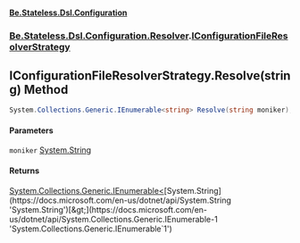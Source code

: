 #### [Be.Stateless.Dsl.Configuration](README.md 'README')
### [Be.Stateless.Dsl.Configuration.Resolver](Be.Stateless.Dsl.Configuration.Resolver.md 'Be.Stateless.Dsl.Configuration.Resolver').[IConfigurationFileResolverStrategy](IConfigurationFileResolverStrategy.md 'Be.Stateless.Dsl.Configuration.Resolver.IConfigurationFileResolverStrategy')

## IConfigurationFileResolverStrategy.Resolve(string) Method

```csharp
System.Collections.Generic.IEnumerable<string> Resolve(string moniker);
```
#### Parameters

<a name='Be.Stateless.Dsl.Configuration.Resolver.IConfigurationFileResolverStrategy.Resolve(string).moniker'></a>

`moniker` [System.String](https://docs.microsoft.com/en-us/dotnet/api/System.String 'System.String')

#### Returns
[System.Collections.Generic.IEnumerable&lt;](https://docs.microsoft.com/en-us/dotnet/api/System.Collections.Generic.IEnumerable-1 'System.Collections.Generic.IEnumerable`1')[System.String](https://docs.microsoft.com/en-us/dotnet/api/System.String 'System.String')[&gt;](https://docs.microsoft.com/en-us/dotnet/api/System.Collections.Generic.IEnumerable-1 'System.Collections.Generic.IEnumerable`1')